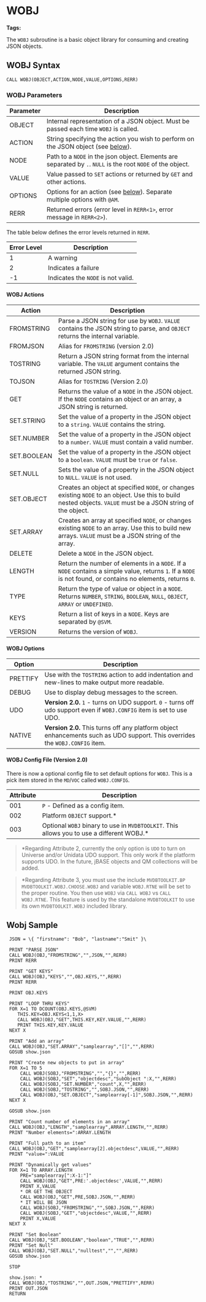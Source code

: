 # WOBJ

<PageHeader />

**Tags:**
<badge text='objects' vertical='middle' />
<badge text='rest' vertical='middle' />

The `WOBJ` subroutine is a basic object library for consuming and creating JSON objects.

## WOBJ Syntax

```
CALL WOBJ(OBJECT,ACTION,NODE,VALUE,OPTIONS,RERR)
```

### WOBJ Parameters

| Parameter | Description                                                                                                  |
| --------- | ------------------------------------------------------------------------------------------------------------ |
| OBJECT    | Internal representation of a JSON object. Must be passed each time `WOBJ` is called.                         |
| ACTION    | String specifying the action you wish to perform on the JSON object (see [below](#wobj-actions)).            |
| NODE      | Path to a `NODE` in the json object. Elements are separated by `.`. `NULL` is the root `NODE` of the object. |
| VALUE     | Value passed to `SET` actions or returned by `GET` and other actions.                                        |
| OPTIONS   | Options for an action (see [below](#wobj-options)). Separate multiple options with `@AM`.                    |
| RERR      | Returned errors (error level in `RERR<1>`, error message in `RERR<2>`).                                      |

The table below defines the error levels returned in `RERR`.

| Error Level | Description                        |
| ----------- | ---------------------------------- |
| 1           | A warning                          |
| 2           | Indicates a failure                |
| -1          | Indicates the `NODE` is not valid. |

#### WOBJ Actions

| Action      | Description                                                                                                                                                    |
| ----------- | -------------------------------------------------------------------------------------------------------------------------------------------------------------- |
| FROMSTRING  | Parse a JSON string for use by `WOBJ`. `VALUE` contains the JSON string to parse, and `OBJECT` returns the internal variable.                                  |
| FROMJSON    | Alias for `FROMSTRING` (version 2.0)                                                                                                                           |
| TOSTRING    | Return a JSON string format from the internal variable. The `VALUE` argument contains the returned JSON string.                                                |
| TOJSON      | Alias for `TOSTRING` (Version 2.0)                                                                                                                             |
| GET         | Returns the value of a `NODE` in the JSON object. If the `NODE` contains an object or an array, a JSON string is returned.                                     |
| SET.STRING  | Set the value of a property in the JSON object to a `string`. `VALUE` contains the string.                                                                     |
| SET.NUMBER  | Set the value of a property in the JSON object to a `number`. `VALUE` must contain a valid number.                                                             |
| SET.BOOLEAN | Set the value of a property in the JSON object to a `boolean`. `VALUE` must be `true` or `false`.                                                              |
| SET.NULL    | Sets the value of a property in the JSON object to `NULL`. `VALUE` is not used.                                                                                |
| SET.OBJECT  | Creates an object at specified `NODE`, or changes existing `NODE` to an object. Use this to build nested objects. `VALUE` must be a JSON string of the object. |
| SET.ARRAY   | Creates an array at specified `NODE`, or changes existing `NODE` to an array. Use this to build new arrays. `VALUE` must be a JSON string of the array.        |
| DELETE      | Delete a `NODE` in the JSON object.                                                                                                                            |
| LENGTH      | Return the number of elements in a `NODE`. If a `NODE` contains a simple value, returns `1`. If a `NODE` is not found, or contains no elements, returns `0`.   |
| TYPE        | Return the type of value or object in a `NODE`. Returns `NUMBER`, `STRING`, `BOOLEAN`, `NULL`, `OBJECT`, `ARRAY` or `UNDEFINED`.                               |
| KEYS        | Return a list of keys in a `NODE`. Keys are separated by `@SVM`.                                                                                               |
| VERSION     | Returns the version of `WOBJ`.                                                                                                                                 |

#### WOBJ Options

| Option   | Description                                                                                                                   |
| -------- | ----------------------------------------------------------------------------------------------------------------------------- |
| PRETTIFY | Use with the `TOSTRING` action to add indentation and new-lines to make output more readable.                                 |
| DEBUG    | Use to display debug messages to the screen.                                                                                  |
| UDO      | **Version 2.0.** `1` - turns on UDO support. `0` - turns off udo support even if `WOBJ.CONFIG` item is set to use UDO.        |
| NATIVE   | **Version 2.0.** This turns off any platform object enhancements such as UDO support.  This overrides the `WOBJ.CONFIG` item. |

#### WOBJ Config File (Version 2.0)

There is now a optional config file to set default options for `WOBJ`.  This is a pick item stored in the `MD`/`VOC` called `WOBJ.CONFIG`.

| Attribute | Description                                                                                |
| --------- | ------------------------------------------------------------------------------------------ |
| 001       | `P` - Defined as a config item.                                                            |
| 002       | Platform `OBJECT` support.*                                                                |
| 003       | Optional `WOBJ` binary to use in `MVDBTOOLKIT`.  This allows you to use a different WOBJ.* |

> *Regarding Attribute 2, currently the only option is `UDO` to turn on Universe and/or Unidata UDO support.  This only work if the platform supports UDO.  In the future, jBASE objects and QM collections will be added.

> *Regarding Attribute 3, you must use the include `MVDBTOOLKIT.BP MVDBTOOLKIT.WOBJ.CHOOSE.WOBJ` and variable `WOBJ.RTNE` will be set to the proper routine.  You then use `WOBJ` via `CALL WOBJ` vs `CALL WOBJ.RTNE`. This feature is used by the standalone `MVDBTOOLKIT` to use its own `MVDBTOOLKIT.WOBJ` included library.

## Wobj Sample

```
 JSON = \{ "firstname": "Bob", "lastname":"Smit" }\

 PRINT "PARSE JSON"
 CALL WOBJ(OBJ,"FROMSTRING","",JSON,"",RERR)
 PRINT RERR

 PRINT "GET KEYS"
 CALL WOBJ(OBJ,"KEYS","",OBJ.KEYS,"",RERR)
 PRINT RERR

 PRINT OBJ.KEYS

 PRINT "LOOP THRU KEYS"
 FOR X=1 TO DCOUNT(OBJ.KEYS,@SVM)
    THIS.KEY=OBJ.KEYS<1,1,X>
    CALL WOBJ(OBJ,"GET",THIS.KEY,KEY.VALUE,"",RERR)
    PRINT THIS.KEY,KEY.VALUE
 NEXT X

 PRINT "Add an array"
 CALL WOBJ(OBJ,"SET.ARRAY","samplearray","[]","",RERR)
 GOSUB show.json

 PRINT "Create new objects to put in array"
 FOR X=1 TO 5
     CALL WOBJ(SOBJ,"FROMSTRING","","{}","",RERR)
     CALL WOBJ(SOBJ,"SET","objectdesc","SubObject ":X,"",RERR)
     CALL WOBJ(SOBJ,"SET.NUMBER","count",X,"",RERR)
     CALL WOBJ(SOBJ,"TOSTRING","",SOBJ.JSON,"",RERR)
     CALL WOBJ(OBJ,"SET.OBJECT","samplearray[-1]",SOBJ.JSON,"",RERR)
 NEXT X

 GOSUB show.json

 PRINT "Count number of elements in an array"
 CALL WOBJ(OBJ,"LENGTH","samplearray",ARRAY.LENGTH,"",RERR)
 PRINT "Number elements=":ARRAY.LENGTH

 PRINT "Full path to an item"
 CALL WOBJ(OBJ,"GET","samplearray[2].objectdesc",VALUE,"",RERR)
 PRINT "value=":VALUE

 PRINT "Dynamically get values"
 FOR X=1 TO ARRAY.LENGTH
     PRE="samplearray[":X-1:"]"
     CALL WOBJ(OBJ,"GET",PRE:'.objectdesc',VALUE,"",RERR)
     PRINT X,VALUE
     * OR GET THE OBJECT
     CALL WOBJ(OBJ,"GET",PRE,SOBJ.JSON,"",RERR)
     * IT WILL BE JSON
     CALL WOBJ(SOBJ,"FROMSTRING","",SOBJ.JSON,"",RERR)
     CALL WOBJ(SOBJ,"GET","objectdesc",VALUE,"",RERR)
     PRINT X,VALUE
 NEXT X

 PRINT "Set Boolean"
 CALL WOBJ(OBJ,"SET.BOOLEAN","boolean","TRUE","",RERR)
 PRINT "Set Null"
 CALL WOBJ(OBJ,"SET.NULL","nulltest","","",RERR)
 GOSUB show.json

 STOP

 show.json: *
 CALL WOBJ(OBJ,"TOSTRING","",OUT.JSON,"PRETTIFY",RERR)
 PRINT OUT.JSON
 RETURN
 ```
 


<PageFooter />
